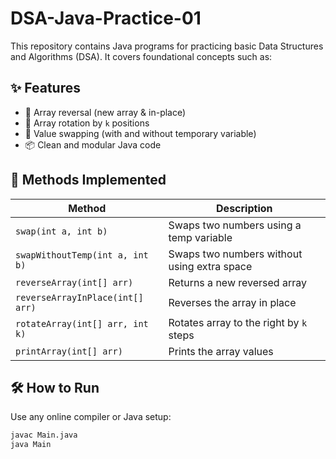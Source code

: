 # DSA-Java-Practice-01

This repository contains Java programs for practicing basic Data Structures and Algorithms (DSA). It covers foundational concepts such as:

## ✨ Features

- 🔁 Array reversal (new array & in-place)
- 🔄 Array rotation by `k` positions
- 🔄 Value swapping (with and without temporary variable)
- 📦 Clean and modular Java code

## 🧪 Methods Implemented

| Method | Description |
|--------|-------------|
| `swap(int a, int b)` | Swaps two numbers using a temp variable |
| `swapWithoutTemp(int a, int b)` | Swaps two numbers without using extra space |
| `reverseArray(int[] arr)` | Returns a new reversed array |
| `reverseArrayInPlace(int[] arr)` | Reverses the array in place |
| `rotateArray(int[] arr, int k)` | Rotates array to the right by `k` steps |
| `printArray(int[] arr)` | Prints the array values |

## 🛠️ How to Run

Use any online compiler or Java setup:

```bash
javac Main.java
java Main
